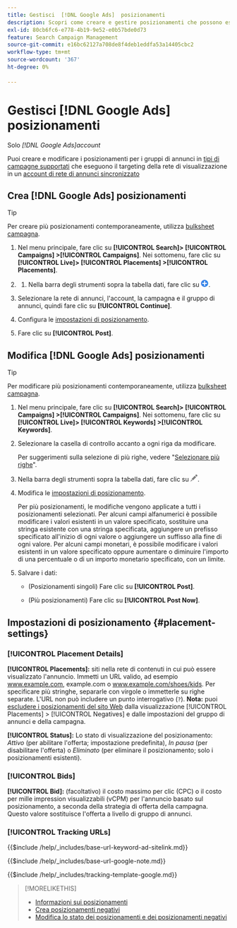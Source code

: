 ```yaml
---
title: Gestisci  [!DNL Google Ads]  posizionamenti
description: Scopri come creare e gestire posizionamenti che possono essere offerti per  [!DNL Google Ads]  gruppi di annunci.
exl-id: 80cb6fc6-e778-4b19-9e52-e0b57bde0d73
feature: Search Campaign Management
source-git-commit: e16bc62127a708de8f4deb1eddfa53a14405cbc2
workflow-type: tm+mt
source-wordcount: '367'
ht-degree: 0%

---
```


# Gestisci [!DNL Google Ads] posizionamenti

Solo *[!DNL Google Ads]account*

Puoi creare e modificare i posizionamenti per i gruppi di annunci in [tipi di campagne supportati](/help/search-social-commerce/introduction/supported-inventory.md) che eseguono il targeting della rete di visualizzazione in un [account di rete di annunci sincronizzato](/help/search-social-commerce/campaign-management/accounts/ad-network-account-about.md)

## Crea [!DNL Google Ads] posizionamenti

>[!TIP]
>
>Per creare più posizionamenti contemporaneamente, utilizza [bulksheet campagna](/help/search-social-commerce/campaign-management/bulksheets/bulksheet-about.md).

1. Nel menu principale, fare clic su **[!UICONTROL Search]> [!UICONTROL Campaigns] >[!UICONTROL Campaigns]**. Nei sottomenu, fare clic su **[!UICONTROL Live]> [!UICONTROL Placements] >[!UICONTROL Placements]**.

1. 
   1. Nella barra degli strumenti sopra la tabella dati, fare clic su ![Crea](/help/search-social-commerce/assets/add.png "Crea").

1. Selezionare la rete di annunci, l&#39;account, la campagna e il gruppo di annunci, quindi fare clic su **[!UICONTROL Continue]**.

1. Configura le [impostazioni di posizionamento](#placement-settings).

1. Fare clic su **[!UICONTROL Post]**.

## Modifica [!DNL Google Ads] posizionamenti

>[!TIP]
>
>Per modificare più posizionamenti contemporaneamente, utilizza [bulksheet campagna](/help/search-social-commerce/campaign-management/bulksheets/bulksheet-about.md).

1. Nel menu principale, fare clic su **[!UICONTROL Search]> [!UICONTROL Campaigns] >[!UICONTROL Campaigns]**. Nei sottomenu, fare clic su **[!UICONTROL Live]> [!UICONTROL Keywords] >[!UICONTROL Keywords]**.

1. Selezionare la casella di controllo accanto a ogni riga da modificare.

   Per suggerimenti sulla selezione di più righe, vedere &quot;[Selezionare più righe](/help/search-social-commerce/common-tasks/navigation-editing-selection/multiple-rows-select.md)&quot;.

1. Nella barra degli strumenti sopra la tabella dati, fare clic su ![Modifica](/help/search-social-commerce/assets/edit.png "Modifica").

1. Modifica le [impostazioni di posizionamento](#placement-settings).

   Per più posizionamenti, le modifiche vengono applicate a tutti i posizionamenti selezionati. Per alcuni campi alfanumerici è possibile modificare i valori esistenti in un valore specificato, sostituire una stringa esistente con una stringa specificata, aggiungere un prefisso specificato all&#39;inizio di ogni valore o aggiungere un suffisso alla fine di ogni valore. Per alcuni campi monetari, è possibile modificare i valori esistenti in un valore specificato oppure aumentare o diminuire l&#39;importo di una percentuale o di un importo monetario specificato, con un limite.

1. Salvare i dati:

   * (Posizionamenti singoli) Fare clic su **[!UICONTROL Post]**.

   * (Più posizionamenti) Fare clic su **[!UICONTROL Post Now]**.

## Impostazioni di posizionamento {#placement-settings}

### [!UICONTROL Placement Details]

**[!UICONTROL Placements]:** siti nella rete di contenuti in cui può essere visualizzato l&#39;annuncio. Immetti un URL valido, ad esempio www.example.com, example.com o www.example.com/shoes/kids. Per specificare più stringhe, separarle con virgole o immetterle su righe separate. L&#39;URL non può includere un punto interrogativo (`?`). **Nota:** puoi [escludere i posizionamenti del sito Web](placement-negative-create.md) dalla visualizzazione [!UICONTROL Placements] > [!UICONTROL Negatives] e dalle impostazioni del gruppo di annunci e della campagna.

**[!UICONTROL Status]:** Lo stato di visualizzazione del posizionamento: *Attivo* (per abilitare l&#39;offerta; impostazione predefinita), *In pausa* (per disabilitare l&#39;offerta) o *Eliminato* (per eliminare il posizionamento; solo i posizionamenti esistenti).

### [!UICONTROL Bids]

**[!UICONTROL Bid]:** (facoltativo) il costo massimo per clic (CPC) o il costo per mille impression visualizzabili (vCPM) per l&#39;annuncio basato sul posizionamento, a seconda della strategia di offerta della campagna. Questo valore sostituisce l&#39;offerta a livello di gruppo di annunci.

<!-- If the placement is in a standard optimized portfolio, then the specified bid is applied for one day. Afterward, the optimization capability places bids according to its own calculations. -->

### [!UICONTROL Tracking URLs]

<!-- **[!UICONTROL Base URL]:** -->

{{$include /help/_includes/base-url-keyword-ad-sitelink.md}}

<!-- note -->

{{$include /help/_includes/base-url-google-note.md}}

<!-- **[!UICONTROL Tracking Template]:** -->

{{$include /help/_includes/tracking-template-google.md}}

>[!MORELIKETHIS]
>
>* [Informazioni sui posizionamenti](placement-about.md)
>* [Crea posizionamenti negativi](placement-negative-create.md)
>* [Modifica lo stato dei posizionamenti e dei posizionamenti negativi](placement-status-edit.md)
